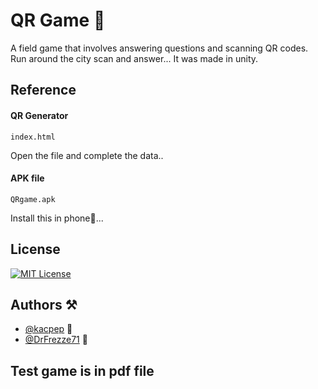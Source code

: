 
# QR Game 📱

A field game that involves answering questions and scanning QR codes. Run around the city scan and answer... It was made in unity.




## Reference

#### QR Generator

``` 
index.html
```

Open the file and complete the data..

#### APK file
```
QRgame.apk
```

Install this in phone📱...



## License


[![MIT License](https://img.shields.io/badge/License-MIT-green.svg)](https://choosealicense.com/licenses/mit/)





## Authors ⚒️

- [@kacpep](https://www.github.com/kacpep) 🤫
- [@DrFrezze71](https://www.github.com/DrFrezze71) 🤕


## Test game is in pdf file 



